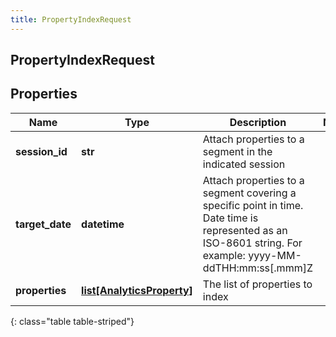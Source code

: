 ```yaml
---
title: PropertyIndexRequest
---
```

## PropertyIndexRequest

## Properties

|Name | Type | Description | Notes|
|------------ | ------------- | ------------- | -------------|
| **session_id** | **str** | Attach properties to a segment in the indicated session | |
| **target_date** | **datetime** | Attach properties to a segment covering a specific point in time. Date time is represented as an ISO-8601 string. For example: yyyy-MM-ddTHH:mm:ss[.mmm]Z | |
| **properties** | [**list[AnalyticsProperty]**](AnalyticsProperty.html) | The list of properties to index | |
{: class="table table-striped"}


